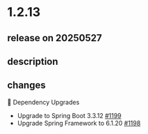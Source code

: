 # 1.2.13

## release on 20250527

## description

## changes

🔨 Dependency Upgrades

* Upgrade to Spring Boot 3.3.12 <a href="https://github.com/spring-projects/spring-modulith/issues/1199" data-hovercard-type="issue" data-hovercard-url="/spring-projects/spring-modulith/issues/1199/hovercard">#1199</a>
* Upgrade Spring Framework to 6.1.20 <a href="https://github.com/spring-projects/spring-modulith/issues/1198" data-hovercard-type="issue" data-hovercard-url="/spring-projects/spring-modulith/issues/1198/hovercard">#1198</a>

